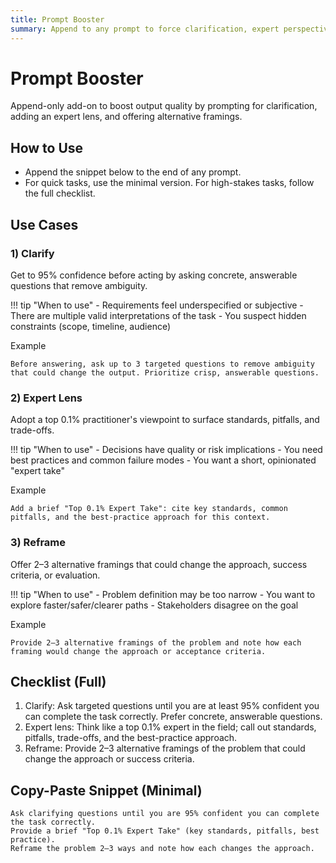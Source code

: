 ```yaml
---
title: Prompt Booster
summary: Append to any prompt to force clarification, expert perspective, and useful reframing.
---
```


# Prompt Booster

Append-only add-on to boost output quality by prompting for clarification, adding an expert lens, and offering alternative framings.

## How to Use
- Append the snippet below to the end of any prompt.
- For quick tasks, use the minimal version. For high-stakes tasks, follow the full checklist.

## Use Cases

### 1) Clarify
Get to 95% confidence before acting by asking concrete, answerable questions that remove ambiguity.

!!! tip "When to use"
    - Requirements feel underspecified or subjective
    - There are multiple valid interpretations of the task
    - You suspect hidden constraints (scope, timeline, audience)

Example

```text
Before answering, ask up to 3 targeted questions to remove ambiguity that could change the output. Prioritize crisp, answerable questions.
```

### 2) Expert Lens
Adopt a top 0.1% practitioner's viewpoint to surface standards, pitfalls, and trade-offs.

!!! tip "When to use"
    - Decisions have quality or risk implications
    - You need best practices and common failure modes
    - You want a short, opinionated "expert take"

Example

```text
Add a brief "Top 0.1% Expert Take": cite key standards, common pitfalls, and the best-practice approach for this context.
```

### 3) Reframe
Offer 2–3 alternative framings that could change the approach, success criteria, or evaluation.

!!! tip "When to use"
    - Problem definition may be too narrow
    - You want to explore faster/safer/clearer paths
    - Stakeholders disagree on the goal

Example

```text
Provide 2–3 alternative framings of the problem and note how each framing would change the approach or acceptance criteria.
```

## Checklist (Full)
1. Clarify: Ask targeted questions until you are at least 95% confident you can complete the task correctly. Prefer concrete, answerable questions.
2. Expert lens: Think like a top 0.1% expert in the field; call out standards, pitfalls, trade-offs, and the best-practice approach.
3. Reframe: Provide 2–3 alternative framings of the problem that could change the approach or success criteria.

## Copy-Paste Snippet (Minimal)

```text
Ask clarifying questions until you are 95% confident you can complete the task correctly.
Provide a brief "Top 0.1% Expert Take" (key standards, pitfalls, best practice).
Reframe the problem 2–3 ways and note how each changes the approach.
```

